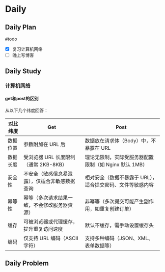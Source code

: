 # Daily
## Daily Plan
#todo
- [x] 复习计算机网络
- [ ] 晚上写博客
## Daily Study
### 计算机网络
#### get和post的区别
从以下几个纬度回答：

| 对比纬度 | Get                       | Post                             |
| ---- | ------------------------- | -------------------------------- |
| 数据位置 | 参数附加在 URL 后               | 数据放在请求体（Body）中，不暴露在 URL          |
| 数据长度 | 受浏览器 URL 长度限制（通常 2KB-8KB） | 理论无限制，实际受服务器配置限制（如 Nginx 默认 1MB） |
| 安全性  | 不安全（敏感信息易泄露），仅适合非敏感数据查询   | 相对安全（数据不暴露于 URL），适合提交密码、文件等敏感内容  |
| 幂等性  | 幂等（多次请求结果一致，不会修改服务器资源）    | 非幂等（多次提交可能产生副作用，如重复创建订单）         |
| 缓存   | 可被浏览器或代理缓存，提升重复访问速度       | 默认不缓存，需手动设置缓存头                   |
| 编码   | 仅支持 URL 编码（ASCII 字符）      | 支持多种编码（JSON、XML、表单数据等）           |

## Daily Problem
